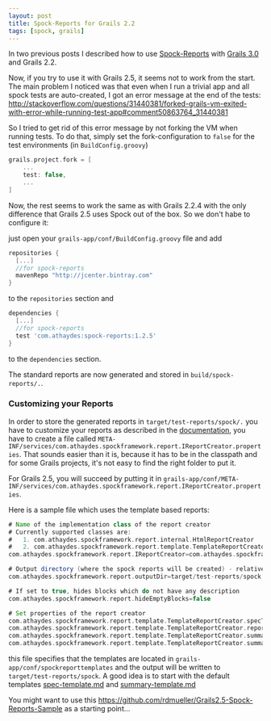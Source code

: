 ```yaml
---
layout: post
title: Spock-Reports for Grails 2.2
tags: [spock, grails]
---
```


In two previous posts I described how to use [Spock-Reports](https://github.com/renatoathaydes/spock-reports) with [Grails 3.0](http://www.grails.org) and Grails 2.2. 

Now, if you try to use it with Grails 2.5, it seems not to work from the start. The main problem I noticed was that even
when I run a trivial app and all spock tests are auto-created, I got an error message at the end of the tests: 
http://stackoverflow.com/questions/31440381/forked-grails-vm-exited-with-error-while-running-test-app#comment50863764_31440381

So I tried to get rid of this error message by not forking the VM when running tests. To do that, simply set the fork-configuration
to `false` for the test environments (in `BuildConfig.groovy`)

```groovy
grails.project.fork = [
    ...
    test: false,
    ...
]
```

Now, the rest seems to work the same as with Grails 2.2.4 with the only difference that Grails 2.5 uses Spock out of the box. 
So we don't habe to configure it:

just open your `grails-app/conf/BuildConfig.groovy` file and add

```groovy
repositories {
  [...]
  //for spock-reports
  mavenRepo "http://jcenter.bintray.com"
}
```

to the `repositories` section and

```groovy
dependencies {
  [...]
  //for spock-reports
  test 'com.athaydes:spock-reports:1.2.5'  
}
```

to the `dependencies` section.

The standard reports are now generated and stored in `build/spock-reports/.`.

### Customizing your Reports

In order to store the generated reports in `target/test-reports/spock/.` you have to customize your reports as described in the [documentation](https://github.com/renatoathaydes/spock-reports#customizing-the-reports), you have to create a file called `META-INF/services/com.athaydes.spockframework.report.IReportCreator.properties`. 
That sounds easier than it is, because it has to be in the classpath and for some Grails projects, it's not easy to find the right folder to put it.

For Grails 2.5, you will succeed by putting it in `grails-app/conf/META-INF/services/com.athaydes.spockframework.report.IReportCreator.properties`.

Here is a sample file which uses the template based reports:

```groovy
# Name of the implementation class of the report creator
# Currently supported classes are:
#   1. com.athaydes.spockframework.report.internal.HtmlReportCreator
#   2. com.athaydes.spockframework.report.template.TemplateReportCreator
com.athaydes.spockframework.report.IReportCreator=com.athaydes.spockframework.report.template.TemplateReportCreator

# Output directory (where the spock reports will be created) - relative to working directory
com.athaydes.spockframework.report.outputDir=target/test-reports/spock

# If set to true, hides blocks which do not have any description
com.athaydes.spockframework.report.hideEmptyBlocks=false

# Set properties of the report creator
com.athaydes.spockframework.report.template.TemplateReportCreator.specTemplateFile=/spockreporttemplate/spec-template.md
com.athaydes.spockframework.report.template.TemplateReportCreator.reportFileExtension=md
com.athaydes.spockframework.report.template.TemplateReportCreator.summaryTemplateFile=/spockreporttemplate/summary-template.md
com.athaydes.spockframework.report.template.TemplateReportCreator.summaryFileName=summary.md
```

this file specifies that the templates are located in `grails-app/conf/spockreporttemplates` and the output
will be written to `target/test-reports/spock`. A good idea is to start with the default templates [spec-template.md](https://github.com/renatoathaydes/spock-reports/blob/master/src/main/resources/templateReportCreator/spec-template.md) and [summary-template.md](https://github.com/renatoathaydes/spock-reports/blob/master/src/main/resources/templateReportCreator/summary-template.md)

You might want to use this https://github.com/rdmueller/Grails2.5-Spock-Reports-Sample as a starting point...

